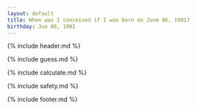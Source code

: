 ```yaml
---
layout: default
title: When was I conceived if I was born on June 06, 1901?
birthday: Jun 06, 1901
---
```


{% include header.md %}

{% include guess.md %}

{% include calculate.md %}

{% include safety.md %}

{% include footer.md %}



